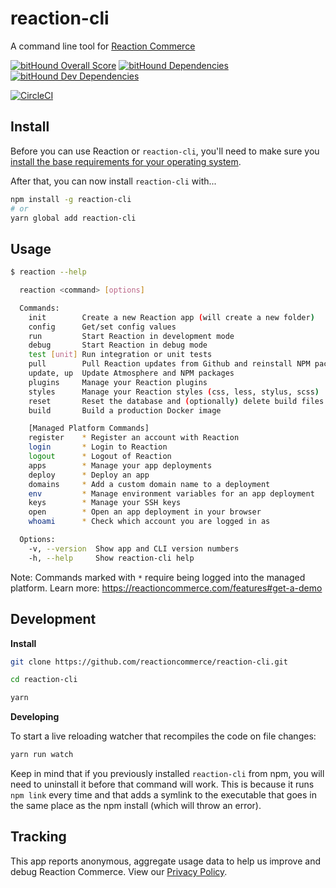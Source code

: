 # reaction-cli

A command line tool for [Reaction Commerce](https://reactioncommerce.com)

[![bitHound Overall Score](https://www.bithound.io/github/reactioncommerce/reaction-cli/badges/score.svg)](https://www.bithound.io/github/reactioncommerce/reaction-cli)
[![bitHound Dependencies](https://www.bithound.io/github/reactioncommerce/reaction-cli/badges/dependencies.svg)](https://www.bithound.io/github/reactioncommerce/reaction-cli/master/dependencies/npm)
[![bitHound Dev Dependencies](https://www.bithound.io/github/reactioncommerce/reaction-cli/badges/devDependencies.svg)](https://www.bithound.io/github/reactioncommerce/reaction-cli/master/dependencies/npm)

[![CircleCI](https://circleci.com/gh/reactioncommerce/reaction-cli.svg?style=svg)](https://circleci.com/gh/reactioncommerce/reaction-cli)

## Install

Before you can use Reaction or `reaction-cli`, you'll need to make sure you [install the base requirements for your operating system](https://docs.reactioncommerce.com/reaction-docs/master/requirements).

After that, you can now install `reaction-cli` with...

```sh
npm install -g reaction-cli
# or
yarn global add reaction-cli
```

## Usage

```sh
$ reaction --help

  reaction <command> [options]

  Commands:
    init        Create a new Reaction app (will create a new folder)
    config      Get/set config values
    run         Start Reaction in development mode
    debug       Start Reaction in debug mode
    test [unit] Run integration or unit tests
    pull        Pull Reaction updates from Github and reinstall NPM packages
    update, up  Update Atmosphere and NPM packages
    plugins     Manage your Reaction plugins
    styles      Manage your Reaction styles (css, less, stylus, scss)
    reset       Reset the database and (optionally) delete build files
    build       Build a production Docker image

    [Managed Platform Commands]
    register    * Register an account with Reaction
    login       * Login to Reaction
    logout      * Logout of Reaction
    apps        * Manage your app deployments
    deploy      * Deploy an app
    domains     * Add a custom domain name to a deployment
    env         * Manage environment variables for an app deployment
    keys        * Manage your SSH keys
    open        * Open an app deployment in your browser
    whoami      * Check which account you are logged in as

  Options:
    -v, --version  Show app and CLI version numbers
    -h, --help     Show reaction-cli help
```

Note: Commands marked with `*` require being logged into the managed platform. Learn more: https://reactioncommerce.com/features#get-a-demo

## Development

**Install**

```sh
git clone https://github.com/reactioncommerce/reaction-cli.git

cd reaction-cli

yarn
```

**Developing**

To start a live reloading watcher that recompiles the code on file changes:

```sh
yarn run watch
```

Keep in mind that if you previously installed `reaction-cli` from npm, you will need to uninstall it before that command will work.  This is because it runs `npm link` every time and that adds a symlink to the executable that goes in the same place as the npm install (which will throw an error).

## Tracking

This app reports anonymous, aggregate usage data to help us improve and debug Reaction Commerce. View our [Privacy Policy](https://reactioncommerce.com/legal/privacy).
